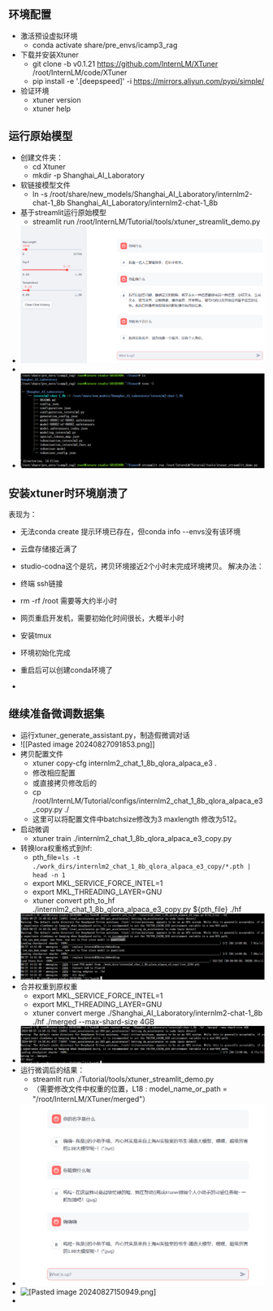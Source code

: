 ## 环境配置
- 激活预设虚拟环境
	- conda activate share/pre_envs/icamp3_rag
- 下载并安装Xtuner
	- git clone -b v0.1.21  https://github.com/InternLM/XTuner /root/InternLM/code/XTuner
	- pip install -e '.[deepspeed]' -i https://mirrors.aliyun.com/pypi/simple/
- 验证环境
	- xtuner version
	- xtuner help

## 运行原始模型
- 创建文件夹：
	- cd Xtuner
	- mkdir -p Shanghai_AI_Laboratory
- 软链接模型文件
	- ln -s /root/share/new_models/Shanghai_AI_Laboratory/internlm2-chat-1_8b Shanghai_AI_Laboratory/internlm2-chat-1_8b
- 基于streamlit运行原始模型
	- streamlit run /root/InternLM/Tutorial/tools/xtuner_streamlit_demo.py
- ![[Pasted image 20240827094045.png]](imgs/Pasted%20image%2020240827094045.png)
- 
- ![[Pasted image 20240826205626.png]](imgs/Pasted%20image%2020240826205626.png)
## 安装xtuner时环境崩溃了
表现为：
- 无法conda create 提示环境已存在，但conda info --envs没有该环境
- 云盘存储接近满了
- studio-codna这个是坑，拷贝环境接近2个小时未完成环境拷贝。
解决办法：
- 终端 ssh链接
- rm -rf /root 需要等大约半小时
- 网页重启开发机，需要初始化时间很长，大概半小时
- 安装tmux
- 环境初始化完成

-  重启后可以创建conda环境了
- 
## 继续准备微调数据集
- 运行xtuner_generate_assistant.py，制造假微调对话
- ![[Pasted image 20240827091853.png]]
- 拷贝配置文件
	- xtuner copy-cfg internlm2_chat_1_8b_qlora_alpaca_e3 .
	- 修改相应配置
	- 或直接拷贝修改后的
	- cp /root/InternLM/Tutorial/configs/internlm2_chat_1_8b_qlora_alpaca_e3_copy.py ./
	- 这里可以将配置文件中batchsize修改为3 maxlength 修改为512。
- 启动微调
	- xtuner train ./internlm2_chat_1_8b_qlora_alpaca_e3_copy.py
- 转换lora权重格式到hf:
	- pth_file=`ls -t ./work_dirs/internlm2_chat_1_8b_qlora_alpaca_e3_copy/*.pth | head -n 1`
	- export MKL_SERVICE_FORCE_INTEL=1
	- export MKL_THREADING_LAYER=GNU
	- xtuner convert pth_to_hf ./internlm2_chat_1_8b_qlora_alpaca_e3_copy.py ${pth_file} ./hf
- ![[Pasted image 20240827145244.png]](imgs/Pasted%20image%2020240827145244.png)
- 合并权重到原权重
	- export MKL_SERVICE_FORCE_INTEL=1
	- export MKL_THREADING_LAYER=GNU
	- xtuner convert merge ./Shanghai_AI_Laboratory/internlm2-chat-1_8b ./hf ./merged --max-shard-size 4GB
- ![[Pasted image 20240827150533.png]](imgs/Pasted%20image%2020240827150533.png)
- 运行微调后的结果：
	- streamlit run ./Tutorial/tools/xtuner_streamlit_demo.py
	- （需要修改文件中权重的位置，L18 :
		model_name_or_path = "/root/InternLM/XTuner/merged"）
- ![[Pasted image 20240827150924.png]](imgs/Pasted%20image%2020240827150924.png)
- ![[Pasted image 20240827150949.png]](imgs/Pasted%20image%20240827150949.png)
- 